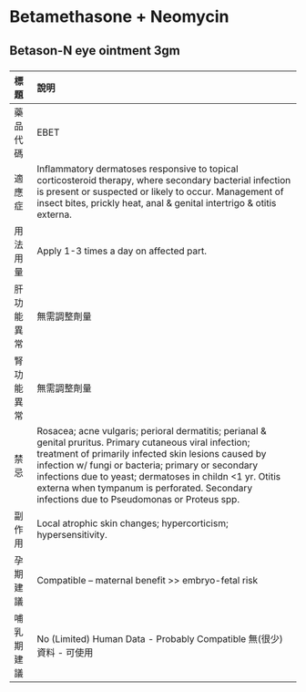 # Betamethasone + Neomycin

## Betason-N eye ointment 3gm

##### 

| 標題       | 說明                                                                                                                                                                                                                                                                                                                                                                              |
|:-----------|:----------------------------------------------------------------------------------------------------------------------------------------------------------------------------------------------------------------------------------------------------------------------------------------------------------------------------------------------------------------------------------|
| 藥品代碼   | EBET                                                                                                                                                                                                                                                                                                                                                                              |
| 適應症     | Inflammatory dermatoses responsive to topical corticosteroid therapy, where secondary bacterial infection is present or suspected or likely to occur. Management of insect bites, prickly heat, anal & genital intertrigo & otitis externa.                                                                                                                                       |
| 用法用量   | Apply 1-3 times a day on affected part.                                                                                                                                                                                                                                                                                                                                           |
| 肝功能異常 | 無需調整劑量                                                                                                                                                                                                                                                                                                                                                                      |
| 腎功能異常 | 無需調整劑量                                                                                                                                                                                                                                                                                                                                                                      |
| 禁忌       | Rosacea; acne vulgaris; perioral dermatitis; perianal & genital pruritus. Primary cutaneous viral infection; treatment of primarily infected skin lesions caused by infection w/ fungi or bacteria; primary or secondary infections due to yeast; dermatoses in childn <1 yr. Otitis externa when tympanum is perforated. Secondary infections due to Pseudomonas or Proteus spp. |
| 副作用     | Local atrophic skin changes; hypercorticism; hypersensitivity.                                                                                                                                                                                                                                                                                                                    |
| 孕期建議   | Compatible – maternal benefit >> embryo-fetal risk                                                                                                                                                                                                                                                                                                                                |
| 哺乳期建議 | No (Limited) Human Data - Probably Compatible 無(很少)資料 - 可使用                                                                                                                                                                                                                                                                                                               |

